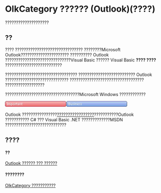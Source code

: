
# OlkCategory ?????? (Outlook)(????)

????????????????????


## ??

???? ??????????????????????????????? ????????Microsoft Outlook?????????????????????? ?????????? Outlook ??????????????????????????????Visual Basic ?????? Visual Basic **???? ????** ??????????????????????????

????????????????????????????????? ?????????????????????????? Outlook ????????????????????????????? ?????????????????????????????????? ??????????????????

??????????????????????????????????Microsoft Windows ????????????


![](images/olCategoryStrip_ZA10120276.gif)



Outlook ????????????????[?????????????????](fcba1b34-c526-5d01-8644-cb8852bd2348.md)???????????Outlook ??????????? C# ??? Visual Basic .NET ?????????????MSDN ????????????????????????????


## ????


#### ??


[Outlook ?????? ??? ??????](73221b13-d8d8-99b8-3394-b95dbbfd5ddc.md)
#### ????????


[OlkCategory ???????????](http://msdn.microsoft.com/library/286c3117-d566-634d-e9db-bc69886ab57a%28Office.15%29.aspx)